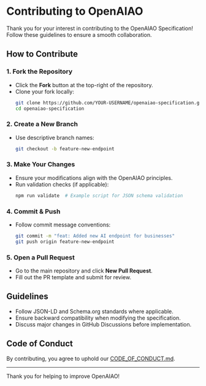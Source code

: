 # Contributing to OpenAIAO

Thank you for your interest in contributing to the OpenAIAO Specification! Follow these guidelines to ensure a smooth collaboration.

## How to Contribute
### 1. Fork the Repository
- Click the **Fork** button at the top-right of the repository.
- Clone your fork locally:
  ```sh
  git clone https://github.com/YOUR-USERNAME/openaiao-specification.git
  cd openaiao-specification
  ```

### 2. Create a New Branch
- Use descriptive branch names:
  ```sh
  git checkout -b feature-new-endpoint
  ```

### 3. Make Your Changes
- Ensure your modifications align with the OpenAIAO principles.
- Run validation checks (if applicable):
  ```sh
  npm run validate  # Example script for JSON schema validation
  ```

### 4. Commit & Push
- Follow commit message conventions:
  ```sh
  git commit -m "feat: Added new AI endpoint for businesses"
  git push origin feature-new-endpoint
  ```

### 5. Open a Pull Request
- Go to the main repository and click **New Pull Request**.
- Fill out the PR template and submit for review.

## Guidelines
- Follow JSON-LD and Schema.org standards where applicable.
- Ensure backward compatibility when modifying the specification.
- Discuss major changes in GitHub Discussions before implementation.

## Code of Conduct
By contributing, you agree to uphold our [CODE_OF_CONDUCT.md](https://github.com/OpenAIAO/.openaiao/blob/main/CONTRIBUTING.md).

---
Thank you for helping to improve OpenAIAO!
